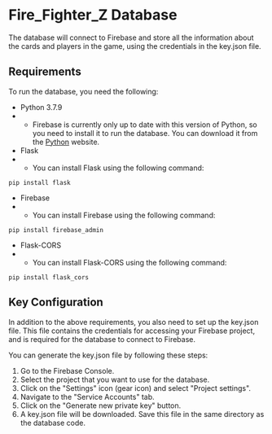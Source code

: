 # Fire_Fighter_Z Database

The database will connect to Firebase and store all the information about the cards and players in the game, using the credentials in the key.json file.

## Requirements
To run the database, you need the following:

- Python 3.7.9
- - Firebase is currently only up to date with this version of Python, so you need to install it to run the database. You can download it from the [Python](https://www.python.org/downloads/windows/) website.
- Flask
- - You can install Flask using the following command:
```
pip install flask
```
- Firebase
- - You can install Firebase using the following command:
```
pip install firebase_admin
```
- Flask-CORS
- - You can install Flask-CORS using the following command:
```
pip install flask_cors
```

## Key Configuration
In addition to the above requirements, you also need to set up the key.json file. This file contains the credentials for accessing your Firebase project, and is required for the database to connect to Firebase.

You can generate the key.json file by following these steps:

1. Go to the Firebase Console.
2. Select the project that you want to use for the database.
3. Click on the "Settings" icon (gear icon) and select "Project settings".
4. Navigate to the "Service Accounts" tab.
5. Click on the "Generate new private key" button.
6. A key.json file will be downloaded. Save this file in the same directory as the database code.
